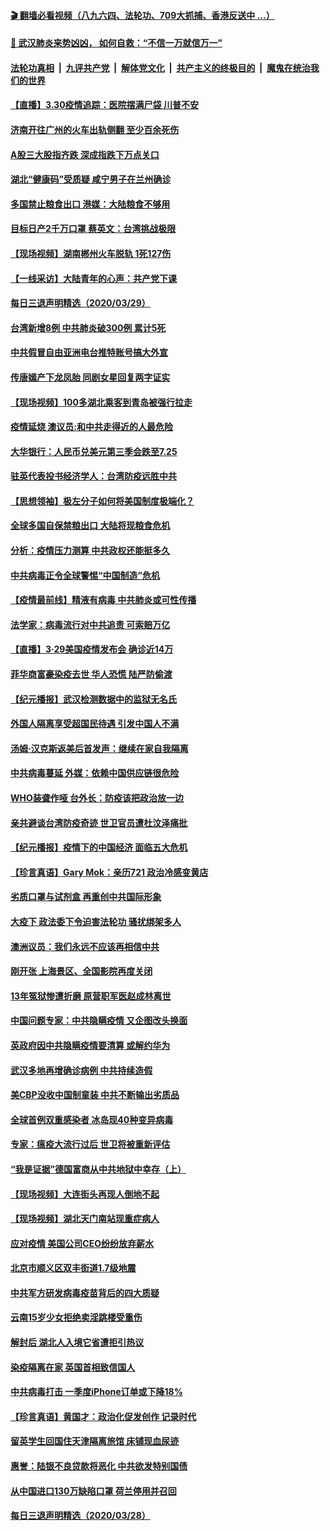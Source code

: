 #### [ 🎬  翻墙必看视频（八九六四、法轮功、709大抓捕、香港反送中 ...）](https://github.com/gfw-breaker/banned-news1/blob/master/pages/link4.md)

#### [ 💌  武汉肺炎来势凶凶， 如何自救：“不信一万就信万一”](https://github.com/begood0513/goodnews/blob/master/quit/letter.md)
####  [法轮功真相](../../../../basic/blob/master/README.md?t=03302302) &nbsp;|&nbsp; [九评共产党](../../../../9ping.md/blob/master/README.md?t=03302302) &nbsp;|&nbsp; [解体党文化](../../../../jtdwh.md/blob/master/README.md?t=03302302)  &nbsp;|&nbsp; [共产主义的终极目的](../../../../gczydzjmd.md/blob/master/README.md?t=03302302) &nbsp;|&nbsp; [魔鬼在统治我们的世界](../../../../mgztzwmdsj.md/blob/master/README.md?t=03302302) 

#### [【直播】3.30疫情追踪：医院摆满尸袋 川普不安](../pages/nsc413/n11988381.md?t=03302302) 


#### [济南开往广州的火车出轨侧翻 至少百余死伤](../pages/nsc413/n11987553.md?t=03302302) 

#### [A股三大股指齐跌 深成指跌下万点关口](../pages/nsc413/n11988026.md?t=03302302) 

#### [湖北“健康码”受质疑 咸宁男子在兰州确诊](../pages/nsc413/n11987670.md?t=03302302) 

#### [多国禁止粮食出口 港媒：大陆粮食不够用](../pages/nsc413/n11987542.md?t=03302302) 

#### [目标日产2千万口罩 蔡英文：台湾挑战极限](../pages/nsc413/n11987762.md?t=03302302) 

#### [【现场视频】湖南郴州火车脱轨 1死127伤](../pages/nsc413/n11987808.md?t=03302302) 

#### [【一线采访】大陆青年的心声：共产党下课](../pages/nsc413/n11986824.md?t=03302302) 

#### [每日三退声明精选（2020/03/29）](../pages/nsc413/n11986912.md?t=03302302) 

#### [台湾新增8例 中共肺炎破300例 累计5死](../pages/nsc413/n11987691.md?t=03302302) 

#### [中共假冒自由亚洲电台推特账号搞大外宣](../pages/nsc413/n11987297.md?t=03302302) 

#### [传唐嫣产下龙凤胎 同剧女星回复两字证实](../pages/nsc413/n11986601.md?t=03302302) 

#### [【现场视频】100多湖北乘客到青岛被强行拉走](../pages/nsc413/n11987188.md?t=03302302) 

#### [疫情延烧 澳议员:和中共走得近的人最危险](../pages/nsc413/n11986200.md?t=03302302) 

#### [大华银行：人民币兑美元第三季会跌至7.25](../pages/nsc413/n11986783.md?t=03302302) 

#### [驻英代表投书经济学人：台湾防疫远胜中共](../pages/nsc413/n11987032.md?t=03302302) 

#### [【思想领袖】极左分子如何将美国制度极端化？](../pages/nsc413/n11698317.md?t=03302302) 

#### [全球多国自保禁粮出口 大陆将现粮食危机](../pages/nsc413/n11986801.md?t=03302302) 

#### [分析：疫情压力测算 中共政权还能挺多久](../pages/nsc413/n11984481.md?t=03302302) 

#### [中共病毒正令全球警惕“中国制造”危机](../pages/nsc413/n11986317.md?t=03302302) 

#### [【疫情最前线】精液有病毒 中共肺炎或可性传播](../pages/nsc413/n11986675.md?t=03302302) 

#### [法学家：病毒流行对中共追责 可索赔万亿](../pages/nsc413/n11984627.md?t=03302302) 

#### [【直播】3·29美国疫情发布会 确诊近14万](../pages/nsc413/n11986241.md?t=03302302) 

#### [菲华商富豪染疫去世 华人恐慌 陆严防偷渡](../pages/nsc413/n11986596.md?t=03302302) 

#### [【纪元播报】武汉检测数据中的监狱无名氏](../pages/nsc413/n11986650.md?t=03302302) 

#### [外国人隔离享受超国民待遇 引发中国人不满](../pages/nsc413/n11986412.md?t=03302302) 

#### [汤姆·汉克斯返美后首发声：继续在家自我隔离](../pages/nsc413/n11986498.md?t=03302302) 

#### [中共病毒蔓延 外媒：依赖中国供应链很危险](../pages/nsc413/n11984622.md?t=03302302) 

#### [WHO装聋作哑 台外长：防疫该把政治放一边](../pages/nsc413/n11985933.md?t=03302302) 

#### [亲共避谈台湾防疫奇迹 世卫官员遭杜汶泽痛批](../pages/nsc413/n11986242.md?t=03302302) 

#### [【纪元播报】疫情下的中国经济 面临五大危机](../pages/nsc413/n11986435.md?t=03302302) 

#### [【珍言真语】Gary Mok：亲历721 政治冷感变黄店](../pages/nsc413/n11986525.md?t=03302302) 

#### [劣质口罩与试剂盒 再重创中共国际形象](../pages/nsc413/n11986125.md?t=03302302) 

#### [大疫下 政法委下令迫害法轮功 骚扰绑架多人](../pages/nsc413/n11986358.md?t=03302302) 

#### [澳洲议员：我们永远不应该再相信中共](../pages/nsc413/n11985864.md?t=03302302) 

#### [刚开张 上海景区、全国影院再度关闭](../pages/nsc413/n11986300.md?t=03302302) 

#### [13年冤狱惨遭折磨 原营职军医赵成林离世](../pages/nsc413/n11985367.md?t=03302302) 

#### [中国问题专家：中共隐瞒疫情 又企图改头换面](../pages/nsc413/n11986026.md?t=03302302) 

#### [英政府因中共隐瞒疫情要清算 或解约华为](../pages/nsc413/n11986123.md?t=03302302) 

#### [武汉多地再增确诊病例 中共持续造假](../pages/nsc413/n11985983.md?t=03302302) 

#### [美CBP没收中国制童装 中共不断输出劣质品](../pages/nsc413/n11986031.md?t=03302302) 

#### [全球首例双重感染者 冰岛现40种变异病毒](../pages/nsc413/n11986146.md?t=03302302) 

#### [专家：瘟疫大流行过后 世卫将被重新评估](../pages/nsc413/n11986074.md?t=03302302) 

#### [“我是证据”德国富商从中共地狱中幸存（上）](../pages/nsc413/n11985804.md?t=03302302) 


#### [【现场视频】大连街头再现人倒地不起](../pages/nsc413/n11985909.md?t=03302302) 

#### [【现场视频】湖北天门南站现重症病人](../pages/nsc413/n11985565.md?t=03302302) 

#### [应对疫情 美国公司CEO纷纷放弃薪水](../pages/nsc413/n11985616.md?t=03302302) 

#### [北京市顺义区双丰街道1.7级地震](../pages/nsc413/n11985446.md?t=03302302) 

#### [中共军方研发病毒疫苗背后的四大质疑](../pages/nsc413/n11982310.md?t=03302302) 

#### [云南15岁少女拒绝卖淫跳楼受重伤](../pages/nsc413/n11985345.md?t=03302302) 

#### [解封后 湖北人入境它省遭拒引热议](../pages/nsc413/n11985303.md?t=03302302) 

#### [染疫隔离在家 英国首相致信国人](../pages/nsc413/n11985293.md?t=03302302) 

#### [中共病毒打击 一季度iPhone订单或下降18%](../pages/nsc413/n11985125.md?t=03302302) 

#### [【珍言真语】黄国才：政治化促发创作 记录时代](../pages/nsc413/n11985201.md?t=03302302) 

#### [留英学生回国住天津隔离旅馆 床铺现血尿迹](../pages/nsc413/n11985031.md?t=03302302) 

#### [惠誉：陆银不良贷款将恶化 中共欲发特别国债](../pages/nsc413/n11984894.md?t=03302302) 

#### [从中国进口130万缺陷口罩 荷兰停用并召回](../pages/nsc413/n11984729.md?t=03302302) 

#### [每日三退声明精选（2020/03/28）](../pages/nsc413/n11984866.md?t=03302302) 

